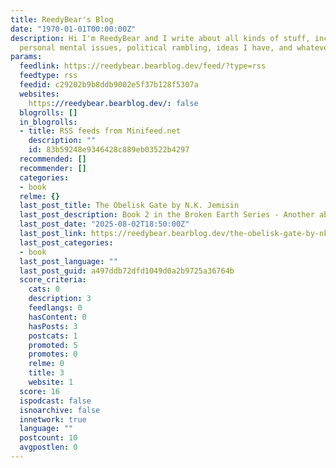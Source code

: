 ```yaml
---
title: ReedyBear's Blog
date: "1970-01-01T00:00:00Z"
description: Hi I'm ReedyBear and I write about all kinds of stuff, including my activism,
  personal mental issues, political rambling, ideas I have, and whatever else is ...
params:
  feedlink: https://reedybear.bearblog.dev/feed/?type=rss
  feedtype: rss
  feedid: c29202b9b8ddb9002e5f37b128f5307a
  websites:
    https://reedybear.bearblog.dev/: false
  blogrolls: []
  in_blogrolls:
  - title: RSS feeds from Minifeed.net
    description: ""
    id: 83b59248e9346428c889eb03522b4297
  recommended: []
  recommender: []
  categories:
  - book
  relme: {}
  last_post_title: The Obelisk Gate by N.K. Jemisin
  last_post_description: Book 2 in the Broken Earth Series - Another absolute favorite
  last_post_date: "2025-08-02T18:50:00Z"
  last_post_link: https://reedybear.bearblog.dev/the-obelisk-gate-by-nk-jemisin/
  last_post_categories:
  - book
  last_post_language: ""
  last_post_guid: a497ddb72dfd1049d0a2b9725a36764b
  score_criteria:
    cats: 0
    description: 3
    feedlangs: 0
    hasContent: 0
    hasPosts: 3
    postcats: 1
    promoted: 5
    promotes: 0
    relme: 0
    title: 3
    website: 1
  score: 16
  ispodcast: false
  isnoarchive: false
  innetwork: true
  language: ""
  postcount: 10
  avgpostlen: 0
---
```

